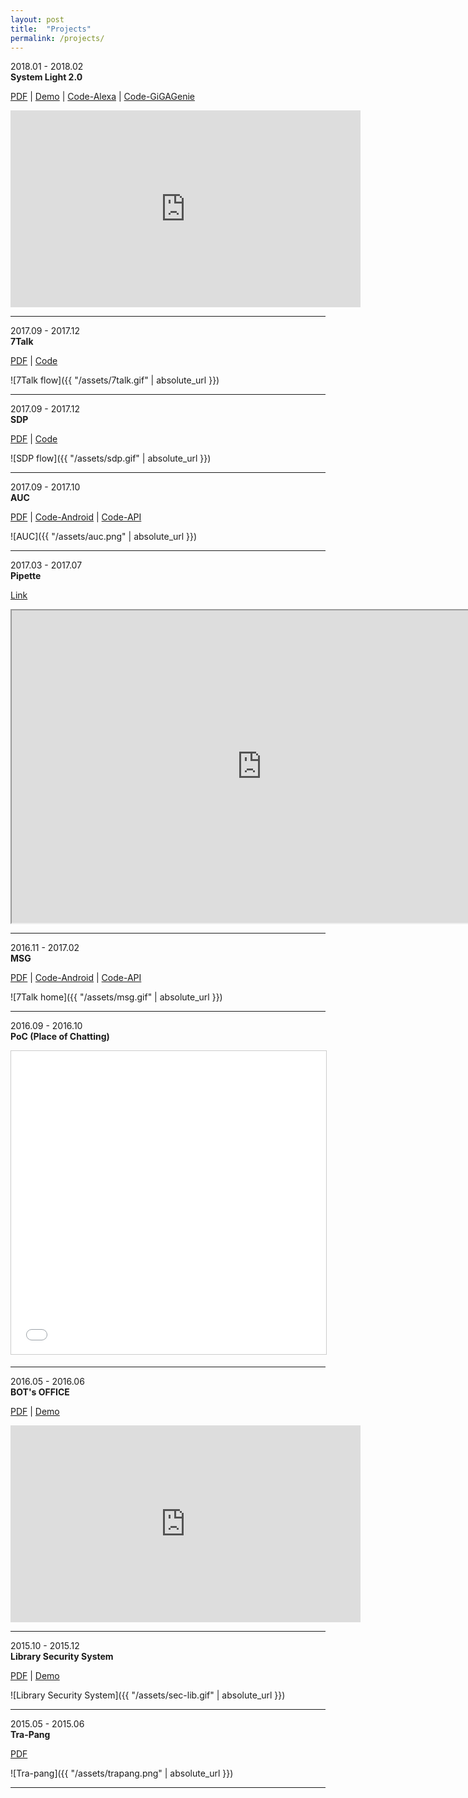 ```yaml
---
layout: post
title:  "Projects"
permalink: /projects/
---
```


2018.01 - 2018.02 <br />
__System Light 2.0__ <br />

[PDF](https://www.dropbox.com/s/xysh78i182w16o2/2018%20%EC%9D%B8%ED%84%B4%EC%8B%AD_%ED%8F%AC%EC%8A%A4%ED%84%B0_201120921_%EA%B9%80%EC%98%81%EB%AF%BC.pdf?dl=0) |
[Demo](https://youtu.be/9VuwDgqlWEY) |
[Code-Alexa](https://github.com/mac0314/alexa-custom-skill-light) |
[Code-GiGAGenie](https://github.com/mac0314/GiGAGenie-smarthome-light)

<iframe width="560" height="315" src="https://www.youtube.com/embed/9VuwDgqlWEY" frameborder="0" allow="autoplay; encrypted-media" allowfullscreen></iframe>

------------------

2017.09 - 2017.12 <br />
__7Talk__ <br />

[PDF](https://www.dropbox.com/s/i0mkfkmt3vl0fdv/%EB%B0%9C%ED%91%9C%20%EC%9E%90%EB%A3%8C.pdf?dl=0) |
[Code](https://github.com/mac0314/7talk-API)

![7Talk flow]({{ "/assets/7talk.gif" | absolute_url }})

------------------

2017.09 - 2017.12 <br />
__SDP__<br />

[PDF](https://www.dropbox.com/s/pn6fifkmdounifu/%ED%8F%AC%EC%8A%A4%ED%84%B0.pdf?dl=0) |
[Code](https://github.com/mac0314/SDP-API)

![SDP flow]({{ "/assets/sdp.gif" | absolute_url }})

------------------

2017.09 - 2017.10 <br />
__AUC__ <br />

[PDF](https://www.dropbox.com/s/phwna8mzz53zzff/%EC%9A%94%EC%95%BD%EB%B3%B4%EA%B3%A0%EC%84%9C%20AUC.pdf?dl=0) |
[Code-Android](https://github.com/mac0314/AUC) |
[Code-API](https://github.com/mac0314/AUC-API)

![AUC]({{ "/assets/auc.png" | absolute_url }})

------------------

2017.03 - 2017.07 <br />
__Pipette__ <br />

[Link](https://www.pipet.me)

<iframe src="https://www.pipet.me" width="800" height="500">
</iframe>

------------------

2016.11 - 2017.02 <br />
__MSG__ <br />

[PDF](https://www.dropbox.com/s/p1jo4n53wnfxgl8/%EB%B6%80%EB%AA%A8%EC%83%9D%EA%B0%81%28MFG%29_2%EC%B0%A8%20PT.pdf?dl=0) |
[Code-Android](https://github.com/mac0314/MSG) |
[Code-API](https://github.com/mac0314/MSG-API)

![7Talk home]({{ "/assets/msg.gif" | absolute_url }})

------------------

2016.09 - 2016.10 <br />
__PoC (Place of Chatting)__ <br />

<iframe src="//www.slideshare.net/slideshow/embed_code/key/10w94yfxqRATNW" width="595" height="485" frameborder="0" marginwidth="0" marginheight="0" scrolling="no" style="border:1px solid #CCC; border-width:1px; margin-bottom:5px; max-width: 100%;" allowfullscreen> </iframe>

------------------

2016.05 - 2016.06 <br />
__BOT's OFFICE__ <br />

[PDF](https://www.dropbox.com/s/izy4djyi804ffp0/BOTS%20OFFICE%20%EB%B0%9C%ED%91%9C.pdf?dl=0) |
[Demo](https://www.youtube.com/watch?v=xObL-wuLFv8)

<iframe width="560" height="315" src="https://www.youtube.com/embed/xObL-wuLFv8" frameborder="0" allow="autoplay; encrypted-media" allowfullscreen></iframe>

------------------

2015.10 - 2015.12 <br />
__Library Security System__ <br />

[PDF](https://www.dropbox.com/s/uz9ea04vkg9s4xg/%EB%B3%B4%EA%B3%A0%EC%84%9C.pdf?dl=0) |
[Demo](https://www.dropbox.com/sh/cjx3t7billef08e/AAB4OvqDKvmtwrRYd9x4Sf6ma?dl=0)

![Library Security System]({{ "/assets/sec-lib.gif" | absolute_url }})

------------------

2015.05 - 2015.06 <br />
__Tra-Pang__ <br />

[PDF](https://www.dropbox.com/s/0l1if8a1l1akj8n/%EB%B3%B4%EA%B3%A0%EC%84%9C.pdf?dl=0)

![Tra-pang]({{ "/assets/trapang.png" | absolute_url }})

------------------
